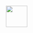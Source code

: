 <a href="https://cloud.okteto.com/#/deploy?repository=https://github.com/Netuzb/sosi"><img src="https://user-images.githubusercontent.com/36935426/167272305-91fd67c9-c3fc-4b4b-8a73-c35e57c8fcc5.png" height="60"></a>
